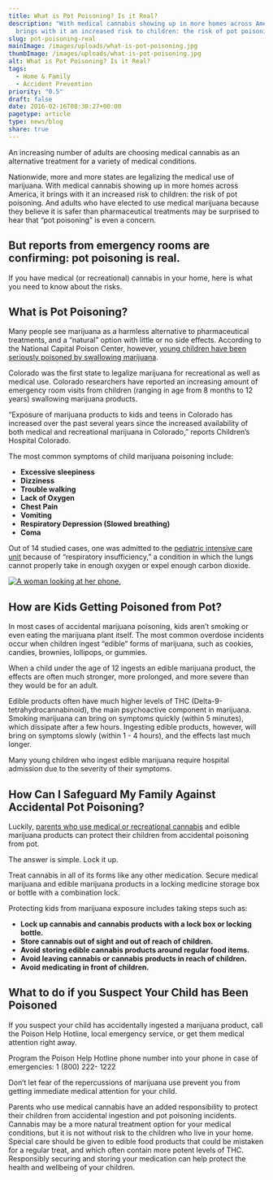 ```yaml
---
title: What is Pot Poisoning? Is it Real?
description: "With medical cannabis showing up in more homes across America, it
  brings with it an increased risk to children: the risk of pot poisoning."
slug: pot-poisoning-real
mainImage: /images/uploads/what-is-pot-poisoning.jpg
thumbImage: /images/uploads/what-is-pot-poisoning.jpg
alt: What is Pot Poisoning? Is it Real?
tags:
  - Home & Family
  - Accident Prevention
priority: "0.5"
draft: false
date: 2016-02-16T08:30:27+00:00
pagetype: article
type: news/blog
share: true
---
```

An increasing number of adults are choosing medical cannabis as an alternative treatment for a variety of medical conditions.

Nationwide, more and more states are legalizing the medical use of marijuana. With medical cannabis showing up in more homes across America, it brings with it an increased risk to children: the risk of pot poisoning. And adults who have elected to use medical marijuana because they believe it is safer than pharmaceutical treatments may be surprised to hear that “pot poisoning” is even a concern.

## But reports from emergency rooms are confirming: pot poisoning is real.

If you have medical (or recreational) cannabis in your home, here is what you need to know about the risks.

## What is Pot Poisoning?

Many people see marijuana as a harmless alternative to pharmaceutical treatments, and a “natural” option with little or no side effects. According to the National Capital Poison Center, however, [young children have been seriously poisoned by swallowing marijuana](http://www.poison.org/articles/2013-dec/medical-marijuana).

Colorado was the first state to legalize marijuana for recreational as well as medical use. Colorado researchers have reported an increasing amount of emergency room visits from children (ranging in age from 8 months to 12 years) swallowing marijuana products.

“Exposure of marijuana products to kids and teens in Colorado has increased over the past several years since the increased availability of both medical and recreational marijuana in Colorado,” reports Children’s Hospital Colorado.

The most common symptoms of child marijuana poisoning include:

* **Excessive sleepiness**
* **Dizziness**
* **Trouble walking**
* **Lack of Oxygen**
* **Chest Pain**
* **Vomiting**
* **Respiratory Depression (Slowed breathing)**
* **Coma**

Out of 14 studied cases, one was admitted to the [pediatric intensive care unit](http://www.thepoisonreview.com/2013/06/04/what-are-manifestations-of-inadvertent-pediatric-marijuana-intoxication/#sthash.bCV0GrpK.dpuf) because of “respiratory insufficiency,” a condition in which the lungs cannot properly take in enough oxygen or expel enough carbon dioxide.

[![A woman looking at her phone.](/images/uploads/rxguardian-well-rx-graphic.jpg "Save up to 80 percent on prescription drugs.")](https://www.wellrx.com/rx-discount-card/enroll/?invitecode=SaferLock%20&utm_source=SaferLock%20&utm_medium=affiliate&utm_campaign=%3cblogs%3E "WellRx Link")

## How are Kids Getting Poisoned from Pot?

In most cases of accidental marijuana poisoning, kids aren’t smoking or even eating the marijuana plant itself. The most common overdose incidents occur when children ingest “edible” forms of marijuana, such as cookies, candies, brownies, lollipops, or gummies.

When a child under the age of 12 ingests an edible marijuana product, the effects are often much stronger, more prolonged, and more severe than they would be for an adult.

Edible products often have much higher levels of THC (Delta-9-tetrahydrocannabinoid), the main psychoactive component in marijuana. Smoking marijuana can bring on symptoms quickly (within 5 minutes), which dissipate after a few hours. Ingesting edible products, however, will bring on symptoms slowly (within 1 - 4 hours), and the effects last much longer.

Many young children who ingest edible marijuana require hospital admission due to the severity of their symptoms.

## How Can I Safeguard My Family Against Accidental Pot Poisoning?

Luckily, [parents who use medical or recreational cannabis](http://blog.saferlockrx.com/blog/what-parents-who-smoke-marijuana-should-know) and edible marijuana products can protect their children from accidental poisoning from pot.

The answer is simple. Lock it up.

Treat cannabis in all of its forms like any other medication. Secure medical marijuana and edible marijuana products in a locking medicine storage box or bottle with a combination lock.

Protecting kids from marijuana exposure includes taking steps such as:

* **Lock up cannabis and cannabis products with a lock box or locking bottle.**
* **Store cannabis out of sight and out of reach of children.**
* **Avoid storing edible cannabis products around regular food items.**
* **Avoid leaving cannabis or cannabis products in reach of children.**
* **Avoid medicating in front of children.**

## What to do if you Suspect Your Child has Been Poisoned

If you suspect your child has accidentally ingested a marijuana product, call the Poison Help Hotline, local emergency service, or get them medical attention right away.

Program the Poison Help Hotline phone number into your phone in case of emergencies: 1 (800) 222- 1222

Don’t let fear of the repercussions of marijuana use prevent you from getting immediate medical attention for your child.

Parents who use medical cannabis have an added responsibility to protect their children from accidental ingestion and pot poisoning incidents. Cannabis may be a more natural treatment option for your medical conditions, but it is not without risk to the children who live in your home. Special care should be given to edible food products that could be mistaken for a regular treat, and which often contain more potent levels of THC. Responsibly securing and storing your medication can help protect the health and wellbeing of your children.